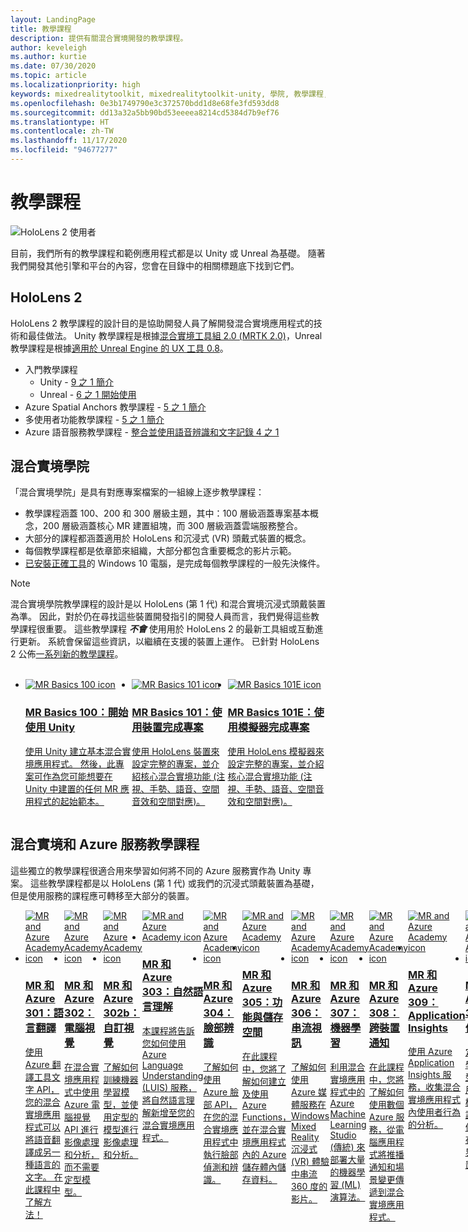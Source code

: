 ```yaml
---
layout: LandingPage
title: 教學課程
description: 提供有關混合實境開發的教學課程。
author: keveleigh
ms.author: kurtie
ms.date: 07/30/2020
ms.topic: article
ms.localizationpriority: high
keywords: mixedrealitytoolkit, mixedrealitytoolkit-unity, 學院, 教學課程, 混合實境頭戴式裝置, windows 混合實境頭戴式裝置, 虛擬實境頭戴式裝置, unity, unreal, HoloLens, Azure 空間錨點, Azure 語音服務
ms.openlocfilehash: 0e3b1749790e3c372570bdd1d8e68fe3fd593dd8
ms.sourcegitcommit: dd13a32a5bb90bd53eeeea8214cd5384d7b9ef76
ms.translationtype: HT
ms.contentlocale: zh-TW
ms.lasthandoff: 11/17/2020
ms.locfileid: "94677277"
---
```

# <a name="tutorials"></a>教學課程 

![HoloLens 2 使用者](images/08_Tutorials.png)

目前，我們所有的教學課程和範例應用程式都是以 Unity 或 Unreal 為基礎。 隨著我們開發其他引擎和平台的內容，您會在目錄中的相關標題底下找到它們。

## <a name="hololens-2"></a>HoloLens 2 

HoloLens 2 教學課程的設計目的是協助開發人員了解開發混合實境應用程式的技術和最佳做法。 Unity 教學課程是根據[混合實境工具組 2.0 (MRTK 2.0)](https://github.com/microsoft/MixedRealityToolkit-Unity)，Unreal 教學課程是根據[適用於 Unreal Engine 的 UX 工具 0.8](https://github.com/microsoft/MixedReality-UXTools-Unreal)。

* 入門教學課程
    * Unity - [9 之 1 簡介](tutorials/mr-learning-base-01.md)
    * Unreal - [6 之 1 開始使用](../unreal/tutorials/unreal-uxt-ch1.md)
* Azure Spatial Anchors 教學課程 - [5 之 1 簡介](tutorials/mr-learning-asa-01.md)
* 多使用者功能教學課程 - [5 之 1 簡介](tutorials/mr-learning-sharing-01.md)
* Azure 語音服務教學課程 - [整合並使用語音辨識和文字記錄 4 之 1](tutorials/mrlearning-speechSDK-ch1.md)

## <a name="mixed-reality-academy"></a>混合實境學院 

「混合實境學院」是具有對應專案檔案的一組線上逐步教學課程：

* 教學課程涵蓋 100、200 和 300 層級主題，其中：100 層級涵蓋專案基本概念，200 層級涵蓋核心 MR 建置組塊，而 300 層級涵蓋雲端服務整合。
* 大部分的課程都涵蓋適用於 HoloLens 和沉浸式 (VR) 頭戴式裝置的概念。
* 每個教學課程都是依章節來組織，大部分都包含重要概念的影片示範。
* [已安裝正確工具](../install-the-tools.md)的 Windows 10 電腦，是完成每個教學課程的一般先決條件。

>[!NOTE]
>混合實境學院教學課程的設計是以 HoloLens (第 1 代) 和混合實境沉浸式頭戴裝置為準。 因此，對於仍在尋找這些裝置開發指引的開發人員而言，我們覺得這些教學課程很重要。 這些教學課程 **_不會_** 使用用於 HoloLens 2 的最新工具組或互動進行更新。 系統會保留這些資訊，以繼續在支援的裝置上運作。 已針對 HoloLens 2 公佈[一系列新的教學課程](tutorials/mr-learning-base-01.md)。

<br>
<ul id="cardtypes-W" class="cardsW panelContent" style="display: flex; margin-top: 0px;">
                            <li>
                                    <a href="tutorials/holograms-100.md" title="MR Basics 100" data-linktype="absolute-path">
                                    <div class="cardSize">
                                        <div class="cardPadding">
                                            <div class="card">
                                                <div class="cardImageOuter">
                                                    <div class="cardImage">
                                                        <img src="images/Holograms100.jpg" alt="MR Basics 100 icon">
                                                    </div>
                                                </div>
                                                <div class="cardText">
                                                    <h3>MR Basics 100：開始使用 Unity</h3>
                                                    <p>使用 Unity 建立基本混合實境應用程式。 然後，此專案可作為您可能想要在 Unity 中建置的任何 MR 應用程式的起始範本。</p>
                                                </div>
                                            </div>
                                        </div>
                                    </div>
                               </a>
                            </li>
                            <li>
                                  <a href="tutorials/holograms-101.md" title="MR Basics 101" data-linktype="absolute-path">
                                    <div class="cardSize">
                                        <div class="cardPadding">
                                            <div class="card">
                                                <div class="cardImageOuter">
                                                    <div class="cardImage">
                                                        <img src="images/Holograms101.jpg" alt="MR Basics 101 icon">
                                                    </div>
                                                </div>
                                                <div class="cardText">
                                                    <h3>MR Basics 101：使用裝置完成專案</h3>
                                                    <p>使用 HoloLens 裝置來設定完整的專案，並介紹核心混合實境功能 (注視、手勢、語音、空間音效和空間對應)。</p>
                                                </div>
                                            </div>
                                        </div>
                                    </div>
                               </a>
                            </li>
                            <li>
                                <a href="tutorials/holograms-101e.md" title="MR Basics 101E" data-linktype="absolute-path">
                                    <div class="cardSize">
                                        <div class="cardPadding">
                                            <div class="card">
                                                <div class="cardImageOuter">
                                                    <div class="cardImage">
                                                        <img src="images/Holograms101E.jpg" alt="MR Basics 101E icon">
                                                    </div>
                                                </div>
                                                <div class="cardText">
                                                    <h3>MR Basics 101E：使用模擬器完成專案</h3>
                                                    <p>使用 HoloLens 模擬器來設定完整的專案，並介紹核心混合實境功能 (注視、手勢、語音、空間音效和空間對應)。</p>
                                                </div>
                                            </div>
                                        </div>
                                    </div>
                                  </a>
                            </li>
</ul>

## <a name="mixed-reality-and-azure-services-tutorials"></a>混合實境和 Azure 服務教學課程

這些獨立的教學課程很適合用來學習如何將不同的 Azure 服務實作為 Unity 專案。 這些教學課程都是以 HoloLens (第 1 代) 或我們的沉浸式頭戴裝置為基礎，但是使用服務的課程應可轉移至大部分的裝置。

<ul id="cardtypes-W" class="cardsW panelContent" style="display: flex; margin-top: 0px;">
    <li>
                                   <a href="tutorials/mr-azure-301.md" title="MR 和 Azure 301" data-linktype="absolute-path">
                              <div class="cardSize">
                                  <div class="cardPadding">
                                      <div class="card">
                                          <div class="cardImageOuter">
                                              <div class="cardImage">
                                                  <img src="images/MR-Azure-AcademyTile.jpg" alt="MR and Azure Academy icon">
                                              </div>
                                          </div>
                                          <div class="cardText">
                                              <h3>MR 和 Azure 301：語言翻譯</h3>
                                              <p>使用 Azure 翻譯工具文字 API，您的混合實境應用程式可以將語音翻譯成另一種語言的文字。 在此課程中了解方法！</p>
                                          </div>
                                      </div>
                                  </div>
                              </div>
                              </a>
                            </li>
                                 <li>
                                   <a href="tutorials/mr-azure-302.md" title="MR 和 Azure 302" data-linktype="absolute-path">
                              <div class="cardSize">
                                  <div class="cardPadding">
                                      <div class="card">
                                          <div class="cardImageOuter">
                                              <div class="cardImage">
                                                  <img src="images/MR-Azure-AcademyTile.jpg" alt="MR and Azure Academy icon">
                                              </div>
                                          </div>
                                          <div class="cardText">
                                              <h3>MR 和 Azure 302：電腦視覺</h3>
                                              <p>在混合實境應用程式中使用 Azure 電腦視覺 API 進行影像處理和分析，而不需要定型模型。</p>
                                          </div>
                                      </div>
                                  </div>
                              </div>
                              </a>
                            </li>
                                 <li>
                                   <a href="tutorials/mr-azure-302b.md" title="MR 和 Azure 302b" data-linktype="absolute-path">
                              <div class="cardSize">
                                  <div class="cardPadding">
                                      <div class="card">
                                          <div class="cardImageOuter">
                                              <div class="cardImage">
                                                  <img src="images/MR-Azure-AcademyTile.jpg" alt="MR and Azure Academy icon">
                                              </div>
                                          </div>
                                          <div class="cardText">
                                              <h3>MR 和 Azure 302b：自訂視覺</h3>
                                              <p>了解如何訓練機器學習模型，並使用定型的模型進行影像處理和分析。</p>
                                          </div>
                                      </div>
                                  </div>
                              </div>
                              </a>
                            </li>                            
                                 <li>
                                   <a href="tutorials/mr-azure-303.md" title="MR 和 Azure 303" data-linktype="absolute-path">
                              <div class="cardSize">
                                  <div class="cardPadding">
                                      <div class="card">
                                          <div class="cardImageOuter">
                                              <div class="cardImage">
                                                  <img src="images/MR-Azure-AcademyTile.jpg" alt="MR and Azure Academy icon">
                                              </div>
                                          </div>
                                          <div class="cardText">
                                              <h3>MR 和 Azure 303：自然語言理解</h3>
                                              <p>本課程將告訴您如何使用 Azure Language Understanding (LUIS) 服務，將自然語言理解新增至您的混合實境應用程式。</p>
                                          </div>
                                      </div>
                                  </div>
                              </div>
                              </a>
                            </li>
                                 <li>
                                   <a href="tutorials/mr-azure-304.md" title="MR 和 Azure 304" data-linktype="absolute-path">
                              <div class="cardSize">
                                  <div class="cardPadding">
                                      <div class="card">
                                          <div class="cardImageOuter">
                                              <div class="cardImage">
                                                  <img src="images/MR-Azure-AcademyTile.jpg" alt="MR and Azure Academy icon">
                                              </div>
                                          </div>
                                          <div class="cardText">
                                              <h3>MR 和 Azure 304：臉部辨識</h3>
                                              <p>了解如何使用 Azure 臉部 API，在您的混合實境應用程式中執行臉部偵測和辨識。</p>
                                          </div>
                                      </div>
                                  </div>
                              </div>
                              </a>
                            </li>
                                 <li>
                                   <a href="tutorials/mr-azure-305.md" title="MR 和 Azure 305" data-linktype="absolute-path">
                              <div class="cardSize">
                                  <div class="cardPadding">
                                      <div class="card">
                                          <div class="cardImageOuter">
                                              <div class="cardImage">
                                                  <img src="images/MR-Azure-AcademyTile.jpg" alt="MR and Azure Academy icon">
                                              </div>
                                          </div>
                                          <div class="cardText">
                                              <h3>MR 和 Azure 305：功能與儲存空間</h3>
                                              <p>在此課程中，您將了解如何建立及使用 Azure Functions，並在混合實境應用程式內的 Azure 儲存體內儲存資料。</p>
                                          </div>
                                      </div>
                                  </div>
                              </div>
                              </a>
                            </li>
                                 <li>
                                   <a href="tutorials/mr-azure-306.md" title="MR 和 Azure 306" data-linktype="absolute-path">
                              <div class="cardSize">
                                  <div class="cardPadding">
                                      <div class="card">
                                          <div class="cardImageOuter">
                                              <div class="cardImage">
                                                  <img src="images/MR-Azure-AcademyTile.jpg" alt="MR and Azure Academy icon">
                                              </div>
                                          </div>
                                          <div class="cardText">
                                              <h3>MR 和 Azure 306：串流視訊</h3>
                                              <p>了解如何使用 Azure 媒體服務在 Windows Mixed Reality 沉浸式 (VR) 體驗中串流 360 度的影片。</p>
                                          </div>
                                      </div>
                                  </div>
                              </div>
                              </a>
                            </li>
                                 <li>
                                   <a href="tutorials/mr-azure-307.md" title="MR 和 Azure 307" data-linktype="absolute-path">
                              <div class="cardSize">
                                  <div class="cardPadding">
                                      <div class="card">
                                          <div class="cardImageOuter">
                                              <div class="cardImage">
                                                  <img src="images/MR-Azure-AcademyTile.jpg" alt="MR and Azure Academy icon">
                                              </div>
                                          </div>
                                          <div class="cardText">
                                              <h3>MR 和 Azure 307：機器學習</h3>
                                              <p>利用混合實境應用程式中的 Azure Machine Learning Studio (傳統) 來部署大量的機器學習 (ML) 演算法。</p>
                                          </div>
                                      </div>
                                  </div>
                              </div>
                              </a>
                            </li>
                                 <li>
                                   <a href="tutorials/mr-azure-308.md" title="MR 和 Azure 308" data-linktype="absolute-path">
                              <div class="cardSize">
                                  <div class="cardPadding">
                                      <div class="card">
                                          <div class="cardImageOuter">
                                              <div class="cardImage">
                                                  <img src="images/MR-Azure-AcademyTile.jpg" alt="MR and Azure Academy icon">
                                              </div>
                                          </div>
                                          <div class="cardText">
                                              <h3>MR 和 Azure 308：跨裝置通知</h3>
                                              <p>在此課程中，您將了解如何使用數個 Azure 服務，從電腦應用程式將推播通知和場景變更傳遞到混合實境應用程式。</p>
                                          </div>
                                      </div>
                                  </div>
                              </div>
                              </a>
                            </li>
                                 <li>
                                   <a href="tutorials/mr-azure-309.md" title="MR 和 Azure 309" data-linktype="absolute-path">
                              <div class="cardSize">
                                  <div class="cardPadding">
                                      <div class="card">
                                          <div class="cardImageOuter">
                                              <div class="cardImage">
                                                  <img src="images/MR-Azure-AcademyTile.jpg" alt="MR and Azure Academy icon">
                                              </div>
                                          </div>
                                          <div class="cardText">
                                              <h3>MR 和 Azure 309：Application Insights</h3>
                                              <p>使用 Azure Application Insights 服務，收集混合實境應用程式內使用者行為的分析。</p>
                                          </div>
                                      </div>
                                  </div>
                              </div>
                              </a>
                            </li> 
                                 <li>
                                   <a href="tutorials/mr-azure-310.md" title="MR 和 Azure 310" data-linktype="absolute-path">
                              <div class="cardSize">
                                  <div class="cardPadding">
                                      <div class="card">
                                          <div class="cardImageOuter">
                                              <div class="cardImage">
                                                  <img src="images/MR-Azure-AcademyTile.jpg" alt="MR and Azure Academy icon">
                                              </div>
                                          </div>
                                          <div class="cardText">
                                              <h3>MR 和 Azure 310：物件偵測</h3>
                                              <p>定型機器學習模型，並使用定型的模型來辨識類似物件及它們在實體世界中的位置。</p>
                                          </div>
                                      </div>
                                  </div>
                              </div>
                              </a>
                            </li> 
                                 <li>
                                   <a href="tutorials/mr-azure-311.md" title="MR 和 Azure 311" data-linktype="absolute-path">
                              <div class="cardSize">
                                  <div class="cardPadding">
                                      <div class="card">
                                          <div class="cardImageOuter">
                                              <div class="cardImage">
                                                  <img src="images/MR-Azure-AcademyTile.jpg" alt="MR and Azure Academy icon">
                                              </div>
                                          </div>
                                          <div class="cardText">
                                              <h3>MR 和 Azure 311：Microsoft Graph</h3>
                                              <p>了解如何從混合實境應用程式內連線至 Microsoft Graph 服務。</p>
                                          </div>
                                      </div>
                                  </div>
                              </div>
                              </a>
                            </li> 
                                 <li>
                                   <a href="tutorials/mr-azure-312.md" title="MR 和 Azure 312" data-linktype="absolute-path">
                              <div class="cardSize">
                                  <div class="cardPadding">
                                      <div class="card">
                                          <div class="cardImageOuter">
                                              <div class="cardImage">
                                                  <img src="images/MR-Azure-AcademyTile.jpg" alt="MR and Azure Academy icon">
                                              </div>
                                          </div>
                                          <div class="cardText">
                                              <h3>MR 和 Azure 312：Bot 整合</h3>
                                              <p>使用 Microsoft Bot Framework v4 建立及部署 Bot，並在混合實境應用程式中與其通訊。</p>
                                          </div>
                                      </div>
                                  </div>
                              </div>
                              </a>
                            </li> 
                                 <li>
                                   <a href="tutorials/mr-azure-313.md" title="MR 和 Azure 313" data-linktype="absolute-path">
                              <div class="cardSize">
                                  <div class="cardPadding">
                                      <div class="card">
                                          <div class="cardImageOuter">
                                              <div class="cardImage">
                                                  <img src="images/MR-Azure-AcademyTile.jpg" alt="MR and Azure Academy icon">
                                              </div>
                                          </div>
                                          <div class="cardText">
                                              <h3>MR 和 Azure 313：IoT 中樞服務</h3>
                                              <p>了解如何在虛擬機器上執行 Azure IoT 中樞服務，並將 HoloLens 上的資料視覺化。</p>
                                          </div>
                                      </div>
                                  </div>
                              </div>
                              </a>
                            </li> 
</ul>
